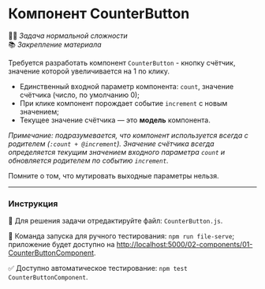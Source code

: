 # Компонент CounterButton

👷🏻 _Задача нормальной сложности_<br />
📚 _Закрепление материала_

<!--start_statement-->
Требуется разработать компонент `CounterButton` - кнопку счётчик, значение которой увеличивается на 1 по клику.

- Единственный входной параметр компонента: `count`, значение счётчика (число, по умолчанию 0);
- При клике компонент порождает событие `increment` с новым значением;
- Текущее значение счётчика — это **модель** компонента.

*Примечание: подразумевается, что компонент используется всегда с родителем (`:count + @increment`). Значение счётчика всегда определяется текущим значением входного параметра `count` и обновляется родителем по событию `increment`.*

Помните о том, что мутировать выходные параметры нельзя.
<!--end_statement-->

---

### Инструкция

📝 Для решения задачи отредактируйте файл: `CounterButton.js`.

🚀 Команда запуска для ручного тестирования: `npm run file-serve`;<br>
приложение будет доступно на [http://localhost:5000/02-components/01-CounterButtonComponent](http://localhost:5000/02-components/01-CounterButtonComponent).

✅ Доступно автоматическое тестирование: `npm test CounterButtonComponent`.
